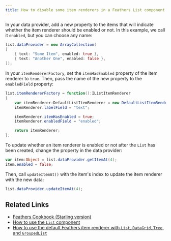 ```yaml
---
title: How to disable some item renderers in a Feathers List component (Starling version)
---
```


In your data provider, add a new property to the items that will indicate whether the item renderer should be enabled or not. In this example, we call it `enabled`, but you can choose any name:

```actionscript
list.dataProvider = new ArrayCollection(
[
	{ text: "Some Item", enabled: true },
	{ text: "Another One", enabled: false },
]);
```

In your `itemRendererFactory`, set the `itemHasEnabled` property of the item renderer to `true`. Then, pass the name of the new property to the `enabledField` property:

```actionscript
list.itemRendererFactory = function():IListItemRenderer
{
	var itemRenderer:DefaultListItemRenderer = new DefaultListItemRenderer();
	itemRenderer.labelField = "text";

	itemRenderer.itemHasEnabled = true;
	itemRenderer.enabledField = "enabled";

	return itemRenderer;
};
```

To update whether an item renderer is enabled or not after the `List` has been created, change the property in the data provider:

```actionscript
var item:Object = list.dataProvider.getItemAt(4);
item.enabled = false;
```

Then, call `updateItemAt()` with the item's index to update the item renderer with the new data:

```actionscript
list.dataProvider.updateItemAt(4);
```

## Related Links

- [Feathers Cookbook (Starling version)](./index.md)
- [How to use the `List` component](../list.html)
- [How to use the default Feathers item renderer with `List`, `DataGrid`, `Tree`, and `GroupedList`](../default-item-renderers.html)
